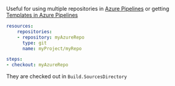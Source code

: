 Useful for using multiple repositories in [Azure Pipelines](Azure%20Pipelines) or getting [Templates in Azure Pipelines](Templates%20in%20Azure%20Pipelines.md)

```yaml
resources:
	repositories:
	- repository: myAzureRepo
	  type: git
	  name: myProject/myRepo

steps:
- checkout: myAzureRepo
```

They are checked out in `Build.SourcesDirectory`